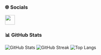 ### 🌐 Socials

<p align="left">
  <a href="https://github.com/FatimaSohailCheema19" target="_blank" rel="noreferrer">
    <img src="https://raw.githubusercontent.com/danielcranney/readme-generator/main/public/icons/socials/github.svg" width="32" height="32" />
  </a>
</p>

### 📊 GitHub Stats

![GitHub Stats](https://github-readme-stats.vercel.app/api?username=FatimaSohailCheema19&show_icons=true&theme=radical)
![GitHub Streak](https://github-readme-streak-stats.herokuapp.com/?user=FatimaSohailCheema19&theme=radical)
![Top Langs](https://github-readme-stats.vercel.app/api/top-langs/?username=FatimaSohailCheema19&layout=compact&theme=radical)
